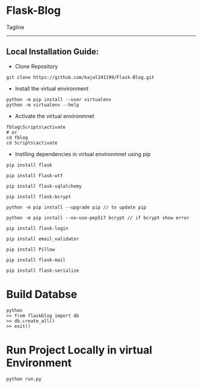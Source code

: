 # Flask-Blog
Tagline
***
Local Installation Guide:
---
* Clone Repository
```
git clone https://github.com/kajal241199/Flask-Blog.git
```
* Install the virtual environment
```
python -m pip install --user virtualenv
python -m virtualenv --help
```
* Activate the virtual environmnet
```
fblog\Scripts\activate
# or 
cd fblog
cd Scripts\activate
```
* Instlling dependencies in virtual environmnet using pip
```
pip install flask

pip install Flask-wtf

pip install flask-sqlalchemy

pip install flask-bcrypt

python -m pip install --upgrade pip // to update pip

python -m pip install --no-use-pep517 bcrypt // if bcrypt show error

pip install flask-login

pip install email_validator

pip install Pillow

pip install flask-mail

pip install flask-serialize
```
# Build Databse
```
python
>> from flaskblog import db
>> db.create_all()
>> exit()
```
# Run Project Locally in virtual Environment
```
python run.py
```






